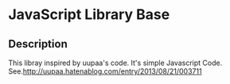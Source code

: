 # JavaScript Library Base

## Description
This libray inspired by uupaa's code.
It's simple Javascript Code.
See.http://uupaa.hatenablog.com/entry/2013/08/21/003711
